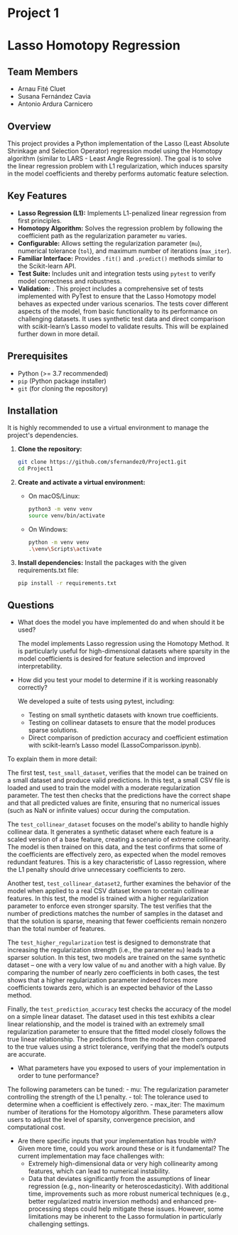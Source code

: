 # Project 1 

# Lasso Homotopy Regression

## Team Members

* Arnau Fité Cluet
* Susana Fernández Cavia
* Antonio Ardura Carnicero

## Overview

This project provides a Python implementation of the Lasso (Least Absolute Shrinkage and Selection Operator) regression model using the Homotopy algorithm (similar to LARS - Least Angle Regression). The goal is to solve the linear regression problem with L1 regularization, which induces sparsity in the model coefficients and thereby performs automatic feature selection.

## Key Features

* **Lasso Regression (L1):** Implements L1-penalized linear regression from first principles.
* **Homotopy Algorithm:** Solves the regression problem by following the coefficient path as the regularization parameter `mu` varies.
* **Configurable:** Allows setting the regularization parameter (`mu`), numerical tolerance (`tol`), and maximum number of iterations (`max_iter`).
* **Familiar Interface:** Provides `.fit()` and `.predict()` methods similar to the Scikit-learn API.
* **Test Suite:** Includes unit and integration tests using `pytest` to verify model correctness and robustness.
* **Validation:** . This project includes a comprehensive set of tests implemented with PyTest to ensure that the Lasso Homotopy model behaves as expected under various scenarios. The tests cover different aspects of the model, from basic functionality to its performance on challenging datasets. It uses synthetic test data and direct comparison with scikit-learn’s Lasso model to validate results. This will be explained further down in more detail. 

## Prerequisites

* Python (>= 3.7 recommended)
* `pip` (Python package installer)
* `git` (for cloning the repository)

## Installation

It is highly recommended to use a virtual environment to manage the project's dependencies.

1. **Clone the repository:**
    ```bash
    git clone https://github.com/sfernandez0/Project1.git  
    cd Project1
    ```

2. **Create and activate a virtual environment:**
    - On macOS/Linux:
        ```bash
        python3 -m venv venv
        source venv/bin/activate
        ```
    - On Windows:
        ```bash
        python -m venv venv
        .\venv\Scripts\activate
        ```

3. **Install dependencies:**
  Install the packages with the given requirements.txt file:
    ```bash
    pip install -r requirements.txt
    ```

## Questions

* What does the model you have implemented do and when should it be used?

  The model implements Lasso regression using the Homotopy Method. It is particularly useful for high-dimensional datasets where sparsity in the model coefficients is desired for feature selection and improved interpretability.
  
* How did you test your model to determine if it is working reasonably correctly?
  
  We developed a suite of tests using pytest, including:
    - Testing on small synthetic datasets with known true coefficients.
    - Testing on collinear datasets to ensure that the model produces sparse solutions.
    - Direct comparison of prediction accuracy and coefficient estimation with scikit-learn’s Lasso model (LassoComparisson.ipynb).
 
To explain them in more detail:

The first test, `test_small_dataset`, verifies that the model can be trained on a small dataset and produce valid predictions. In this test, a small CSV file is loaded and used to train the model with a moderate regularization parameter. The test then checks that the predictions have the correct shape and that all predicted values are finite, ensuring that no numerical issues (such as NaN or infinite values) occur during the computation.

The `test_collinear_dataset` focuses on the model's ability to handle highly collinear data. It generates a synthetic dataset where each feature is a scaled version of a base feature, creating a scenario of extreme collinearity. The model is then trained on this data, and the test confirms that some of the coefficients are effectively zero, as expected when the model removes redundant features. This is a key characteristic of Lasso regression, where the L1 penalty should drive unnecessary coefficients to zero.

Another test, `test_collinear_dataset2`, further examines the behavior of the model when applied to a real CSV dataset known to contain collinear features. In this test, the model is trained with a higher regularization parameter to enforce even stronger sparsity. The test verifies that the number of predictions matches the number of samples in the dataset and that the solution is sparse, meaning that fewer coefficients remain nonzero than the total number of features.

The `test_higher_regularization` test is designed to demonstrate that increasing the regularization strength (i.e., the parameter `mu`) leads to a sparser solution. In this test, two models are trained on the same synthetic dataset – one with a very low value of `mu` and another with a high value. By comparing the number of nearly zero coefficients in both cases, the test shows that a higher regularization parameter indeed forces more coefficients towards zero, which is an expected behavior of the Lasso method.

Finally, the `test_prediction_accuracy` test checks the accuracy of the model on a simple linear dataset. The dataset used in this test exhibits a clear linear relationship, and the model is trained with an extremely small regularization parameter to ensure that the fitted model closely follows the true linear relationship. The predictions from the model are then compared to the true values using a strict tolerance, verifying that the model’s outputs are accurate.
  
* What parameters have you exposed to users of your implementation in order to tune performance?

The following parameters can be tuned:
    - mu: The regularization parameter controlling the strength of the L1 penalty.
    - tol: The tolerance used to determine when a coefficient is effectively zero.
    - max_iter: The maximum number of iterations for the Homotopy algorithm.
These parameters allow users to adjust the level of sparsity, convergence precision, and computational cost.

* Are there specific inputs that your implementation has trouble with? Given more time, could you work around these or is it fundamental?
  The current implementation may face challenges with:
    - Extremely high-dimensional data or very high collinearity among features, which can lead to numerical instability.
    - Data that deviates significantly from the assumptions of linear regression (e.g., non-linearity or heteroscedasticity).
With additional time, improvements such as more robust numerical techniques (e.g., better regularized matrix inversion methods) and enhanced pre-processing steps could help mitigate these issues. However, some limitations may be inherent to the Lasso formulation in particularly challenging settings.

